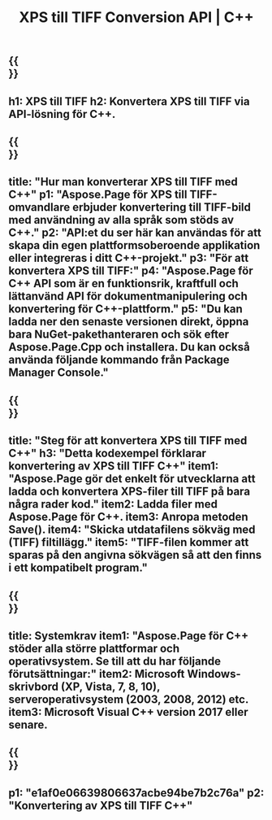 ﻿---
translation: true
template: /_templates/_conversion-child-cpp.md
title: XPS till TIFF Conversion API | C++
url: /cpp/conversion/xps-to-tiff/
description: PS till TIFF-konvertering tillhandahålls av Aspose.Page för C++ API-lösning. Fungerar i C++ Runtime Environment för Windows 32 bitar, Windows 64 bitar och Linux 64 bitar.
informat: XPS
outformat: TIFF
otherformats: EPS PS
---

{{<section banner>}}
---
h1: XPS till TIFF
h2: Konvertera XPS till TIFF via API-lösning för C++.
---

{{<section overview>}}
---
title: "Hur man konverterar XPS till TIFF med C++"
p1: "Aspose.Page för XPS till TIFF-omvandlare erbjuder konvertering till TIFF-bild med användning av alla språk som stöds av C++."
p2: "API:et du ser här kan användas för att skapa din egen plattformsoberoende applikation eller integreras i ditt C++-projekt."
p3: "För att konvertera XPS till TIFF:"
p4: "Aspose.Page för C++ API som är en funktionsrik, kraftfull och lättanvänd API för dokumentmanipulering och konvertering för C++-plattform."
p5: "Du kan ladda ner den senaste versionen direkt, öppna bara NuGet-pakethanteraren och sök efter Aspose.Page.Cpp och installera. Du kan också använda följande kommando från Package Manager Console."
---

{{<section feature1>}}
---
title: "Steg för att konvertera XPS till TIFF med C++"
h3: "Detta kodexempel förklarar konvertering av XPS till TIFF C++"
item1: "Aspose.Page gör det enkelt för utvecklarna att ladda och konvertera XPS-filer till TIFF på bara några rader kod."
item2: Ladda filer med Aspose.Page för C++.
item3: Anropa metoden Save().
item4: "Skicka utdatafilens sökväg med (TIFF) filtillägg."
item5: "TIFF-filen kommer att sparas på den angivna sökvägen så att den finns i ett kompatibelt program."
---

{{<section feature2>}}
---
title: Systemkrav
item1: "Aspose.Page för C++ stöder alla större plattformar och operativsystem. Se till att du har följande förutsättningar:"
item2: Microsoft Windows-skrivbord (XP, Vista, 7, 8, 10), serveroperativsystem (2003, 2008, 2012) etc.
item3: Microsoft Visual C++ version 2017 eller senare.
---

{{<section gist>}}
---
p1: "e1af0e06639806637acbe94be7b2c76a"
p2: "Konvertering av XPS till TIFF C++"
---
